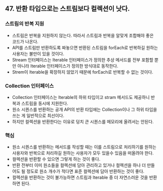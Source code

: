 ## 47. 반환 타입으로는 스트림보다 컬렉션이 낫다.

### 스트림의 반복 지원

- 스트림은 반복을 지원하지 않는다. 따라서 스트림과 반복을 알맞게 조합해야 좋은 코드가 나온다.
- API를 스트림만 반환하도록 짜놓으면 반환된 스트림을 forEach로 반복하길 원하는 사용자는 불만이 있을 것이다.
- Stream 인터페이스는 Iterable 인터페이스가 정의한 추상 메서드를 전부 포함할 뿐만 아니라 Iterable 인터페이스가 정의한 방식대로 동작한다.
- Strem이 Iterable을 확장하지 않았기 때문에 forEach로 반복할 수 없는 것이다.



### Collection 인터페이스

- Collection 인터페이스는 Iterable의 하위 타입이고 stram 메서드도 제공하니 반복과 스트림을 동시에 지원한다.
- 원소 시퀀스를 반환하는 공개 API의 반환 타입에는 Collection이나 그 하위 타입을 쓰는 게 일반적으로 최선이다.
- 하지만 컬렉션을 반환한다는 이유로 덩치 큰 시퀀스를 메모리에 올려서는 안된다.



### 핵심

- 원소 시퀀스를 반환하는 메서드를 작성할 때는 이를 스트림으로 처리하기를 원하는 사용자와 반복으로 처리하길 원하는 사용자가 모두 있을수 있음을 떠올려야 한다.
- 컬렉션을 반환할 수 있으면 그렇게 하는 것이 좋다.
- 반환 전부터 이미 원소들을 컬렉션에 담아 관리하고 있거나 컬렉션을 하나 더 만들어도 될 정도로 원소 개수가 적다면 표준 컬렉션에 담아 반환하는 것이 좋다.
- 컬렉션을 반환하는 것이 불가능하면 스트림과 Iterable 중 더 자연스러운 것을 반환하면 된다. 

